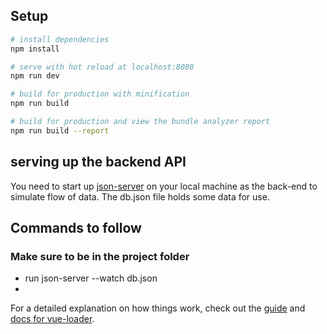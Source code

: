 ## Setup

``` bash
# install dependencies
npm install

# serve with hot reload at localhost:8080
npm run dev

# build for production with minification
npm run build

# build for production and view the bundle analyzer report
npm run build --report
```
## serving up the backend API
You need to start up [json-server](https://github.com/typicode/json-server) on your local machine as the back-end to simulate flow of data. The db.json file holds some data for use.

## Commands to follow
### Make sure to be in the project folder
- run json-server --watch db.json
-



For a detailed explanation on how things work, check out the [guide](http://vuejs-templates.github.io/webpack/) and [docs for vue-loader](http://vuejs.github.io/vue-loader).
